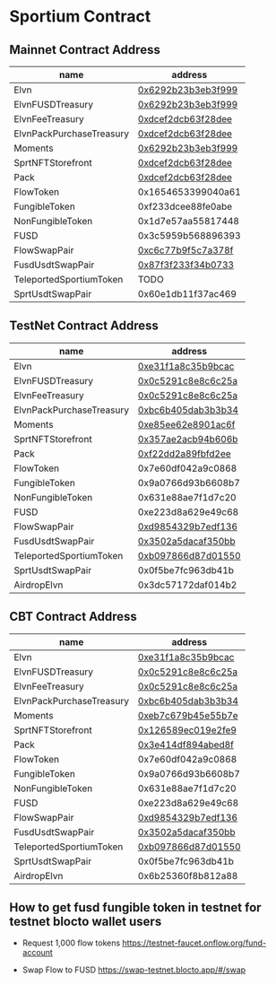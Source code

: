 # Sportium Contract

## Mainnet Contract Address

| name             | address                                                                                         |
| ---------------- | ----------------------------------------------------------------------------------------------- |
| Elvn             | [0x6292b23b3eb3f999](https://flowscan.org/contract/A.6292b23b3eb3f999.Elvn)             |
| ElvnFUSDTreasury | [0x6292b23b3eb3f999](https://flowscan.org/contract/A.6292b23b3eb3f999.ElvnFUSDTreasury) |
| ElvnFeeTreasury | [0xdcef2dcb63f28dee](https://flowscan.org/contract/A.dcef2dcb63f28dee.ElvnFeeTreasury) |
| ElvnPackPurchaseTreasury | [0xdcef2dcb63f28dee](https://flowscan.org/contract/A.dcef2dcb63f28dee.ElvnPackPurchaseTreasury) |
| Moments          | [0x6292b23b3eb3f999](https://flowscan.org/contract/A.6292b23b3eb3f999.Moments)          |
| SprtNFTStorefront| [0xdcef2dcb63f28dee](https://flowscan.org/contract/A.dcef2dcb63f28dee.SprtNFTStorefront)          |
| Pack | [0xdcef2dcb63f28dee](https://flowscan.org/contract/A.dcef2dcb63f28dee.Pack) |
| FlowToken| 0x1654653399040a61          |
| FungibleToken| 0xf233dcee88fe0abe          |
| NonFungibleToken| 0x1d7e57aa55817448      |
| FUSD| 0x3c5959b568896393  |
| FlowSwapPair|  [0xc6c77b9f5c7a378f](https://flowscan.org/contract/A.c6c77b9f5c7a378f.FlowSwapPair)   |
| FusdUsdtSwapPair|  [0x87f3f233f34b0733](https://flowscan.org/contract/A.87f3f233f34b0733.FusdUsdtSwapPair)   |
| TeleportedSportiumToken | TODO |
| SprtUsdtSwapPair| 0x60e1db11f37ac469 |

## TestNet Contract Address

| name             | address                                                                                         |
| ---------------- | ----------------------------------------------------------------------------------------------- |
| Elvn             | [0xe31f1a8c35b9bcac](https://testnet.flowscan.org/contract/A.e31f1a8c35b9bcac.Elvn)             |
| ElvnFUSDTreasury | [0x0c5291c8e8c6c25a](https://testnet.flowscan.org/contract/A.0c5291c8e8c6c25a.ElvnFUSDTreasury) |
| ElvnFeeTreasury  | [0x0c5291c8e8c6c25a](https://testnet.flowscan.org/contract/A.0c5291c8e8c6c25a.ElvnFeeTreasury) |
| ElvnPackPurchaseTreasury | [0xbc6b405dab3b3b34](https://testnet.flowscan.org/contract/A.bc6b405dab3b3b34.ElvnPackPurchaseTreasury) |
| Moments          | [0xe85ee62e8901ac6f](https://testnet.flowscan.org/contract/A.e85ee62e8901ac6f.Moments)          |
| SprtNFTStorefront| [0x357ae2acb94b606b](https://testnet.flowscan.org/contract/A.357ae2acb94b606b.SprtNFTStorefront)          |
| Pack | [0xf22dd2a89fbfd2ee](https://testnet.flowscan.org/contract/A.f22dd2a89fbfd2ee.Pack) |
| FlowToken| 0x7e60df042a9c0868          |
| FungibleToken| 0x9a0766d93b6608b7      |
| NonFungibleToken| 0x631e88ae7f1d7c20      |
| FUSD|  0xe223d8a629e49c68     |
| FlowSwapPair|  [0xd9854329b7edf136](https://testnet.flowscan.org/contract/A.d9854329b7edf136.FlowSwapPair)     |
| FusdUsdtSwapPair|  [0x3502a5dacaf350bb](https://testnet.flowscan.org/contract/A.3502a5dacaf350bb.FusdUsdtSwapPair)     |
| TeleportedSportiumToken| [0xb097866d87d01550](https://testnet.flowscan.org/contract/A.b097866d87d01550.TeleportedSportiumToken) |
| SprtUsdtSwapPair| 0x0f5be7fc963db41b |
| AirdropElvn| 0x3dc57172daf014b2|

## CBT Contract Address

| name             | address                                                                                         |
| ---------------- | ----------------------------------------------------------------------------------------------- |
| Elvn             | [0xe31f1a8c35b9bcac](https://testnet.flowscan.org/contract/A.e31f1a8c35b9bcac.Elvn)             |
| ElvnFUSDTreasury | [0x0c5291c8e8c6c25a](https://testnet.flowscan.org/contract/A.0c5291c8e8c6c25a.ElvnFUSDTreasury) |
| ElvnFeeTreasury  | [0x0c5291c8e8c6c25a](https://testnet.flowscan.org/contract/A.0c5291c8e8c6c25a.ElvnFeeTreasury) |
| ElvnPackPurchaseTreasury | [0xbc6b405dab3b3b34](https://testnet.flowscan.org/contract/A.bc6b405dab3b3b34.ElvnPackPurchaseTreasury) |
| Moments          | [0xeb7c679b45e55b7e](https://testnet.flowscan.org/contract/A.eb7c679b45e55b7e.Moments)          |
| SprtNFTStorefront| [0x126589ec019e2fe9](https://testnet.flowscan.org/contract/A.126589ec019e2fe9.SprtNFTStorefront)          |
| Pack | [0x3e414df894abed8f](https://testnet.flowscan.org/contract/A.3e414df894abed8f.Pack) |
| FlowToken| 0x7e60df042a9c0868          |
| FungibleToken| 0x9a0766d93b6608b7      |
| NonFungibleToken| 0x631e88ae7f1d7c20      |
| FUSD|  0xe223d8a629e49c68     |
| FlowSwapPair|  [0xd9854329b7edf136](https://testnet.flowscan.org/contract/A.d9854329b7edf136.FlowSwapPair)     |
| FusdUsdtSwapPair|  [0x3502a5dacaf350bb](https://testnet.flowscan.org/contract/A.3502a5dacaf350bb.FusdUsdtSwapPair)     |
| TeleportedSportiumToken| [0xb097866d87d01550](https://testnet.flowscan.org/contract/A.b097866d87d01550.TeleportedSportiumToken) |
| SprtUsdtSwapPair| 0x0f5be7fc963db41b |
| AirdropElvn| 0x6b25360f8b812a88|

## How to get fusd fungible token in testnet for testnet blocto wallet users

- Request 1,000 flow tokens
<https://testnet-faucet.onflow.org/fund-account>

- Swap Flow to FUSD
<https://swap-testnet.blocto.app/#/swap>
